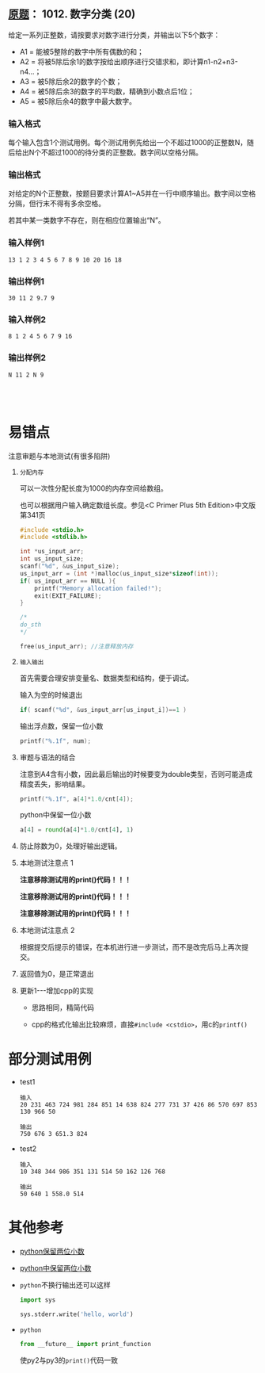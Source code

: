 ##	[原题](https://www.patest.cn/contests/pat-b-practise/1012)： 1012. 数字分类 (20)

给定一系列正整数，请按要求对数字进行分类，并输出以下5个数字：

*	A1 = 能被5整除的数字中所有偶数的和；
*	A2 = 将被5除后余1的数字按给出顺序进行交错求和，即计算n1-n2+n3-n4...；
*	A3 = 被5除后余2的数字的个数；
*	A4 = 被5除后余3的数字的平均数，精确到小数点后1位；
*	A5 = 被5除后余4的数字中最大数字。

###	输入格式

每个输入包含1个测试用例。每个测试用例先给出一个不超过1000的正整数N，随后给出N个不超过1000的待分类的正整数。数字间以空格分隔。

###	输出格式

对给定的N个正整数，按题目要求计算A1~A5并在一行中顺序输出。数字间以空格分隔，但行末不得有多余空格。

若其中某一类数字不存在，则在相应位置输出“N”。

###	输入样例1

	13 1 2 3 4 5 6 7 8 9 10 20 16 18

###	输出样例1

	30 11 2 9.7 9

###	输入样例2

	8 1 2 4 5 6 7 9 16

###	输出样例2

	N 11 2 N 9

<br/><br/>

#	易错点

注意审题与本地测试(有很多陷阱)

1.	`分配内存`

	可以一次性分配长度为1000的内存空间给数组。

	也可以根据用户输入确定数组长度。参见<C Primer Plus 5th Edition>中文版第341页

	```c
	#include <stdio.h>
	#include <stdlib.h>

	int *us_input_arr;
	int us_input_size;
	scanf("%d", &us_input_size);
	us_input_arr = (int *)malloc(us_input_size*sizeof(int));
	if( us_input_arr == NULL ){
		printf("Memory allocation failed!");
		exit(EXIT_FAILURE);
	}

	/*
	do_sth
	*/

	free(us_input_arr);	//注意释放内存
	```

2.	`输入输出`

	首先需要合理安排变量名、数据类型和结构，便于调试。

	输入为空的时候退出

	```c
	if( scanf("%d", &us_input_arr[us_input_i])==1 )
	```
	
	输出浮点数，保留一位小数

	```c
	printf("%.1f", num);
	```

3.	审题与语法的结合

	注意到A4含有小数，因此最后输出的时候要变为double类型，否则可能造成精度丢失，影响结果。

	```c
	printf("%.1f", a[4]*1.0/cnt[4]);
	```

	python中保留一位小数

	```python
	a[4] = round(a[4]*1.0/cnt[4], 1)
	```

4.	防止除数为0，处理好输出逻辑。

5.	本地测试注意点 1

	**注意移除测试用的print()代码！！！**

	**注意移除测试用的print()代码！！！**

	**注意移除测试用的print()代码！！！**

6.	本地测试注意点 2

	根据提交后提示的错误，在本机进行进一步测试，而不是改完后马上再次提交。

7.	返回值为0，是正常退出

8.	更新1---增加cpp的实现

	*	思路相同，精简代码

	*	cpp的格式化输出比较麻烦，直接`#include <cstdio>`，用c的`printf()`

#	部分测试用例

*	test1

		输入
		20 231 463 724 981 284 851 14 638 824 277 731 37 426 86 570 697 853 130 966 50

		输出
		750 676 3 651.3 824

*	test2

		输入
		10 348 344 986 351 131 514 50 162 126 768

		输出
		50 640 1 558.0 514

#	其他参考

*	[python保留两位小数](http://www.cnblogs.com/Raymon-Geng/p/5784290.html)

*	[python中保留两位小数](http://www.cnblogs.com/harvey888/p/5954268.html)

*	`python`不换行输出还可以这样

	```python
	import sys

	sys.stderr.write('hello, world')
	```

*	`python`

	```python
	from __future__ import print_function
	```

	使py2与py3的`print()`代码一致
